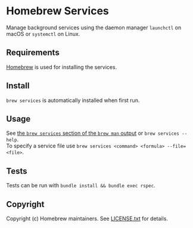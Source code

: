 # Homebrew Services

Manage background services using the daemon manager `launchctl` on macOS or `systemctl` on Linux.

## Requirements

[Homebrew](https://github.com/Homebrew/brew) is used for installing the services.

## Install

`brew services` is automatically installed when first run.

## Usage

See [the `brew services` section of the `brew man` output](https://docs.brew.sh/Manpage#services-subcommand) or `brew services --help`.  
To specify a service file use `brew services <command> <formula> --file=<file>`.


## Tests

Tests can be run with `bundle install && bundle exec rspec`.

## Copyright

Copyright (c) Homebrew maintainers. See [LICENSE.txt](https://github.com/Homebrew/homebrew-services/blob/HEAD/LICENSE.txt) for details.

